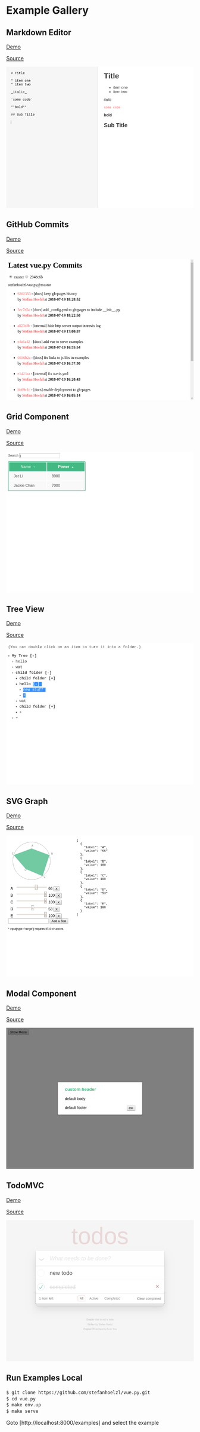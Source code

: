 # Example Gallery

## Markdown Editor
[Demo](https://stefanhoelzl.github.io/vue.py/examples/markdown_editor)

[Source](https://github.com/stefanhoelzl/vue.py/tree/master/examples/markdown_editor)

![Markdown Editor Screenshot](markdown_editor/screenshot.png)

## GitHub Commits
[Demo](https://stefanhoelzl.github.io/vue.py/examples/github_commits)

[Source](https://github.com/stefanhoelzl/vue.py/tree/master/examples/github_commits)

![GitHub Commits Screenshot](github_commits/screenshot.png)

## Grid Component
[Demo](https://stefanhoelzl.github.io/vue.py/examples/grid_component)

[Source](https://github.com/stefanhoelzl/vue.py/tree/master/examples/grid_component)

![Grid Component Screenshot](grid_component/screenshot.png)

## Tree View
[Demo](https://stefanhoelzl.github.io/vue.py/examples/tree_view)

[Source](https://github.com/stefanhoelzl/vue.py/tree/master/examples/tree_view)

![Tree View Screenshot](tree_view/screenshot.png)

## SVG Graph
[Demo](https://stefanhoelzl.github.io/vue.py/examples/svg_graph)

[Source](https://github.com/stefanhoelzl/vue.py/tree/master/examples/svg_graph)

![SVG Graph Screenshot](svg_graph/screenshot.png)

## Modal Component
[Demo](https://stefanhoelzl.github.io/vue.py/examples/modal_component)

[Source](https://github.com/stefanhoelzl/vue.py/tree/master/examples/modal_component)

![Modal Component Screenshot](modal_component/screenshot.png)

## TodoMVC
[Demo](https://stefanhoelzl.github.io/vue.py/examples/todo_mvc)

[Source](https://github.com/stefanhoelzl/vue.py/tree/master/examples/todo_mvc)

![TodoMVC Screenshot](todo_mvc/screenshot.png)

## Run Examples Local

```bash
$ git clone https://github.com/stefanhoelzl/vue.py.git
$ cd vue.py
$ make env.up
$ make serve
```
Goto [http://localhost:8000/examples] and select the example

